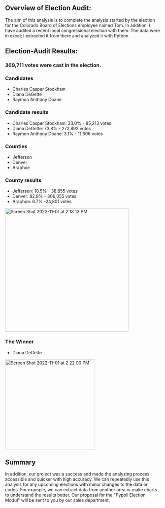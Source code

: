 ## Overview of Election Audit: 
The aim of this analysis is to complete the analysis started by the election for the Colorado Board of Elections employee named Tom. In addition, I have audited a recent local congressional election with them. The data were in excel; I extracted it from there and analyzed it with Python.

## Election-Audit Results: 
### 369,711 votes were cast in the election.

### Candidates
- Charles Casper Stockham
- Diana DeGette
- Raymon Anthony Doane

### Candidate results
- Charles Casper Stockham:  23.0% - 85,213 votes
- Diana DeGette:  73.8% - 272,892 votes 
- Raymon Anthony Doane:  3.1% - 11,606 votes

### Counties
- Jefferson
- Denver
- Araphoe
  
### County results
- Jefferson: 10.5% - 38,855 votes
- Denver: 82.8% - 306,055 votes
- Araphoe: 6.7% -24,801 votes

<img width="400" alt="Screen Shot 2022-11-01 at 2 18 13 PM" src="https://user-images.githubusercontent.com/111788394/199308392-88554825-b125-4f62-b6cf-43fcc3d38114.png">

### The Winner
- Diana DeGette
<img width="292" alt="Screen Shot 2022-11-01 at 2 22 00 PM" src="https://user-images.githubusercontent.com/111788394/199309060-1ba3fe47-da37-4f58-89e6-bac8963d8974.png">

## Summary

In addition, our project was a success and made the analyzing process accessible and quicker with high accuracy. 
We can repeatedly use this analysis for any upcoming elections with minor changes to the data or codes. For example, we can extract data from another area or make charts to understand the results better.
Our proposal for the "Pypoll Election Modul" will be sent to you by our sales department.

